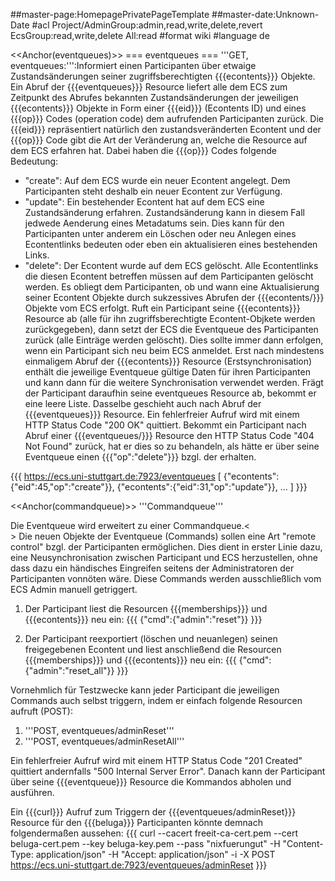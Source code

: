 ##master-page:HomepagePrivatePageTemplate
##master-date:Unknown-Date
#acl Project/AdminGroup:admin,read,write,delete,revert EcsGroup:read,write,delete All:read
#format wiki
#language de

<<Anchor(eventqueues)>>
=== eventqueues ===
'''GET, eventqueues:''':Informiert einen Participanten über etwaige Zustandsänderungen seiner zugriffsberechtigten {{{econtents}}} Objekte. Ein Abruf der {{{eventqueues}}} Resource liefert alle dem ECS zum Zeitpunkt des Abrufes bekannten Zustandsänderungen der jeweiligen {{{econtents}}} Objekte in Form einer {{{eid}}} (Econtents ID) und eines {{{op}}} Codes (operation code) dem aufrufenden Participanten zurück. Die {{{eid}}} repräsentiert natürlich den zustandsveränderten Econtent und der {{{op}}} Code gibt die Art der Veränderung an, welche die Resource auf dem ECS erfahren hat. Dabei haben die {{{op}}} Codes folgende Bedeutung:
 * "create": Auf dem ECS wurde ein neuer Econtent angelegt. Dem Participanten steht deshalb ein neuer Econtent zur Verfügung.
 * "update": Ein bestehender Econtent hat auf dem ECS eine Zustandsänderung erfahren. Zustandsänderung kann in diesem Fall jedwede Aenderung eines Metadatums sein. Dies kann für den Participanten unter anderem ein Löschen oder neu Anlegen eines Econtentlinks bedeuten oder eben ein aktualisieren eines bestehenden Links.
 * "delete": Der Econtent wurde auf dem ECS gelöscht. Alle Econtentlinks die diesen Econtent betreffen müssen auf dem Participanten gelöscht werden. 
Es obliegt dem Participanten, ob und wann eine Aktualisierung seiner Econtent Objekte durch sukzessives Abrufen der {{{econtents/<eid>}}} Objekte vom ECS erfolgt. Ruft ein Participant seine {{{econtents}}} Resource ab (alle für ihn zugriffsberechtigte Econtent-Objkete werden zurückgegeben), dann setzt der ECS die Eventqueue des Participanten zurück (alle Einträge werden gelöscht). Dies sollte immer dann erfolgen, wenn ein Participant sich neu beim ECS anmeldet. Erst nach mindestens einmaligem Abruf der {{{econtents}}} Resource (Erstsynchronisation) enthält die jeweilige Eventqueue gültige Daten für ihren Participanten und kann dann für die weitere Synchronisation verwendet werden. Frägt der Participant daraufhin seine eventqueues Resource ab, bekommt er eine leere Liste. Dasselbe geschieht auch nach Abruf der {{{eventqueues}}} Resource. Ein fehlerfreier Aufruf wird mit einem HTTP Status Code "200 OK" quittiert. Bekommt ein Participant nach Abruf einer {{{eventqueues/<eid>}}} Resource den  HTTP Status Code "404 Not Found" zurück, hat er dies so zu behandeln, als hätte er über seine Eventqueue einen {{{"op":"delete"}}} bzgl. der <eid> erhalten. 

{{{
https://ecs.uni-stuttgart.de:7923/eventqueues
[
{"econtents":{"eid":45,"op":"create"}},
{"econtents":{"eid":31,"op":"update"}},
...
]
}}}

<<Anchor(commandqueue)>>
'''Commandqueue'''

Die Eventqueue wird erweitert zu einer Commandqueue.<<BR>>
Die neuen Objekte der Eventqueue (Commands) sollen eine Art "remote control" bzgl. der Participanten erm&ouml;glichen. Dies dient in erster Linie dazu, eine Neusynchronisation zwischen Participant und ECS herzustellen, ohne dass dazu ein h&auml;ndisches Eingreifen seitens der Administratoren der Participanten vonn&ouml;ten w&auml;re. Diese Commands werden ausschlie&szlig;lich vom ECS Admin manuell getriggert. 

 1. Der Participant liest die Resourcen {{{memberships}}} und {{{econtents}}} neu ein:
 {{{
 {"cmd":{"admin":"reset"}}
 }}}

 2. Der Participant reexportiert (l&ouml;schen und neuanlegen) seinen freigegebenen Econtent und liest anschlie&szlig;end die Resourcen {{{memberships}}} und {{{econtents}}} neu ein:
 {{{
 {"cmd":{"admin":"reset_all"}}
 }}}

Vornehmlich f&uuml;r Testzwecke kann jeder Participant die jeweiligen Commands auch selbst triggern, indem er einfach folgende Resourcen aufruft (POST):

 1. '''POST, eventqueues/adminReset'''
 2. '''POST, eventqueues/adminResetAll'''

Ein fehlerfreier Aufruf wird mit einem HTTP Status Code "201 Created" quittiert andernfalls "500 Internal Server Error". Danach kann der Participant &uuml;ber seine {{{eventqueue}}} Resource die Kommandos abholen und ausf&uuml;hren.

Ein {{{curl}}} Aufruf zum Triggern der {{{eventqueues/adminReset}}} Resource f&uuml;r den {{{beluga}}} Participanten k&ouml;nnte demnach folgenderma&szlig;en aussehen:
{{{
curl --cacert freeit-ca-cert.pem --cert beluga-cert.pem  --key beluga-key.pem  --pass "nixfuerungut" -H "Content-Type: application/json"  -H "Accept: application/json"  -i -X POST https://ecs.uni-stuttgart.de:7923/eventqueues/adminReset
}}}
